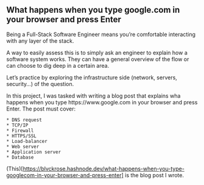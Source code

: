 ## What happens when you type google.com in your browser and press Enter

<p>Being a Full-Stack Software Engineer means you’re comfortable interacting with any layer of the stack.</p>

<p>A way to easily assess this is to simply ask an engineer to explain how a software system works. They can have a general overview of the flow or can choose to dig deep in a certain area.</p>

<p>Let’s practice by exploring the infrastructure side (network, servers, security…) of the question.</p>

<p>In this project, I was tasked with writing a blog post that explains wha happens when you type https://www.google.com in your browser and press Enter. The post must cover:
	
	* DNS request
	* TCP/IP
	* Firewall
	* HTTPS/SSL
	* Load-balancer
	* Web server
	* Application server
	* Database
(This)[https://blvckrose.hashnode.dev/what-happens-when-you-type-googlecom-in-your-browser-and-press-enter] is the blog post I wrote.</p>
